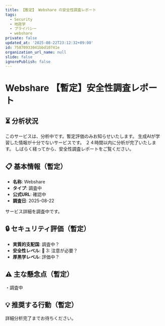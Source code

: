 ```yaml
---
title: 【暫定】 Webshare の安全性調査レポート
tags:
  - Security
  - 地政学
  - プライバシー
  - webshare
private: false
updated_at: '2025-08-22T23:12:32+09:00'
id: 75870933041bbd10741e
organization_url_name: null
slide: false
ignorePublish: false
---
```

# Webshare 【暫定】安全性調査レポート

## ⏳ 分析状況
このサービスは、分析中です。暫定評価のみお知らせいたします。
生成AIが学習した情報が十分でないサービスです。
２４時間以内に分析が完了いたします。
しばらく経ってから、安全性調査レポートをご覧ください。

## 📋 基本情報（暫定）
- **名称**: Webshare
- **タイプ**: 調査中
- **公式URL**: 確認中
- **調査日**: 2025-08-22

サービス詳細を調査中です。

## 🔒 セキュリティ評価（暫定）
- **実質的支配国**: 調査中？
- **安全性レベル**: 🔶 3: 注意が必要？
- **厚黒学レベル**: 評価中？

## ⚠️ 主な懸念点（暫定）
・調査中

## 💡 推奨する行動（暫定）
詳細分析完了までお待ちください。
